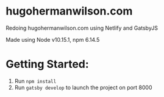 # hugohermanwilson.com
Redoing hugohermanwilson.com using Netlify and GatsbyJS

Made using Node v10.15.1, npm 6.14.5

# Getting Started:

1) Run `npm install`
3) Run `gatsby develop` to launch the project on port 8000